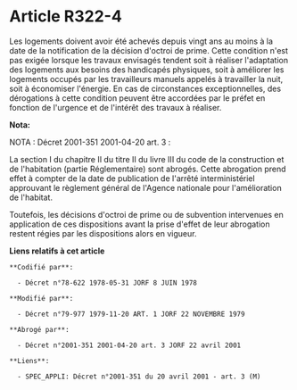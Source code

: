 # Article R322-4

Les logements doivent avoir été achevés depuis vingt ans au moins à la date de la notification de la décision d'octroi de
prime. Cette condition n'est pas exigée lorsque les travaux envisagés tendent soit à réaliser l'adaptation des logements aux
besoins des handicapés physiques, soit à améliorer les logements occupés par les travailleurs manuels appelés à travailler la
nuit, soit à économiser l'énergie. En cas de circonstances exceptionnelles, des dérogations à cette condition peuvent être
accordées par le préfet en fonction de l'urgence et de l'intérêt des travaux à réaliser.

**Nota:**

NOTA : Décret 2001-351 2001-04-20 art. 3 :

La section I du chapitre II du titre II du livre III du code de la construction et de l'habitation (partie Réglementaire)
sont abrogés. Cette abrogation prend effet à compter de la date de publication de l'arrêté interministériel approuvant le
règlement général de l'Agence nationale pour l'amélioration de l'habitat.

Toutefois, les décisions d'octroi de prime ou de subvention intervenues en application de ces dispositions avant la prise
d'effet de leur abrogation restent régies par les dispositions alors en vigueur.

**Liens relatifs à cet article**

	**Codifié par**:

	  - Décret n°78-622 1978-05-31 JORF 8 JUIN 1978

	**Modifié par**:

	  - Décret n°79-977 1979-11-20 ART. 1 JORF 22 NOVEMBRE 1979

	**Abrogé par**:

	  - Décret n°2001-351 2001-04-20 art. 3 JORF 22 avril 2001

	**Liens**:

	  - SPEC_APPLI: Décret n°2001-351 du 20 avril 2001 - art. 3 (M)
